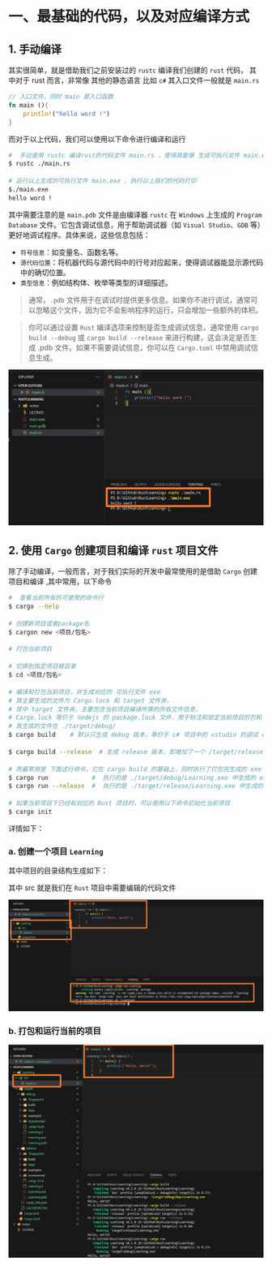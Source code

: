 
# 一、最基础的代码，以及对应编译方式


## 1. 手动编译

其实很简单，就是借助我们之前安装过的 `rustc` 编译我们创建的 `rust` 代码， 其中对于 rust 而言，非常像 其他的静态语言 比如 `c#` 其入口文件一般就是 `main.rs`


```rs
// 入口文件，同时 main 是入口函数
fn main (){
    println!("hello word !")
}
```

而对于以上代码，我们可以使用以下命令进行编译和运行

```bash
#  手动使用 rustc 编译rust的代码文件 main.rs ，使得其能够 生成可执行文件 main.exe 和 main.pdb 文件
$ rustc ./main.rs

# 运行以上生成的可执行文件 main.exe ，执行以上我们的代码打印
$./main.exe
hello word !


```

其中需要注意的是 `main.pdb` 文件是由编译器 `rustc` 在 `Windows` 上生成的 `Program Database` 文件。它包含调试信息，用于帮助调试器（如 `Visual Studio`、`GDB` 等）更好地调试程序。具体来说，这些信息包括：

- `符号信息`：如变量名、函数名等。
- `源代码位置`：将机器代码与源代码中的行号对应起来，使得调试器能显示源代码中的确切位置。
- `类型信息`：例如结构体、枚举等类型的详细描述。

> 通常，`.pdb` 文件用于在调试时提供更多信息。如果你不进行调试，通常可以忽略这个文件，因为它不会影响程序的运行，只会增加一些额外的体积。

> 你可以通过设置 `Rust` 编译选项来控制是否生成调试信息，通常使用 `cargo build --debug` 或 `cargo build --release` 来进行构建，这会决定是否生成 .pdb 文件。如果不需要调试信息，你可以在 `Cargo.toml` 中禁用调试信息生成。


![alt text](./assets/2.basical_startup/1.png)




## 2. 使用 `Cargo` 创建项目和编译 `rust` 项目文件

除了手动编译，一般而言，对于我们实际的开发中最常使用的是借助 `Cargo` 创建项目和编译 ,其中常用，以下命令

```bash
#  查看当前所有的可使用的命令行
$ cargo --help

# 创建新项目或者package名
$ cargon new <项目/包名>

# 打包当前项目

# 切换到指定项目根目录
$ cd <项目/包名>  

# 编译和打包当前项目，并生成对应的 可执行文件 exe 
# 其主要生成的文件为 Cargo.lock 和 target 文件夹，
# 其中 target 文件夹，主要包含当前项目编译所需的所有文件信息， 
# Cargo.lock 等价于 nodejs 的 package.lock 文件，用于标注和锁定当前项目的包和 rust 版本等信息 
# 其生成的文件在 ./target/debug/
$ cargo build    # 默认只生成 debug 版本，等价于 c# 项目中的 vstudio 的调试 debug 文件夹

$ cargo build --release  # 生成 release 版本，即增加了一个 /target/release/ 文件夹，这个文件夹里是真正的最终的优化打包，等价于 c# 项目中的 vstudio 的调试 release 文件夹

# 而最常用是 下面这行命令，它在 cargo build 的基础上，同时执行了打包完生成的 exe 文件
$ cargo run            #  执行的是 ./target/debug/Learning.exe 中生成的 exe文件， 因为默认不带参数是 debug 模式
$ cargo run --release  #  执行的是 ./target/release/Learning.exe 中生成的 exe文件， 此时指定生成的就是 release 文件夹和对应的文件

# 如果当前项目下已经有对应的 Rust 项目时，可以使用以下命令初始化当前项目
$ cargo init

```

详情如下：

### a. 创建一个项目 `Learning`

其中项目的目录结构生成如下：

其中 src 就是我们在 `Rust` 项目中需要编辑的代码文件

![alt text](./assets/2.basical_startup/2.png)


### b. 打包和运行当前的项目

![alt text](./assets/2.basical_startup/3.png)